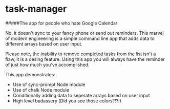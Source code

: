 task-manager
============
#####The app for people who hate Google Calendar

No, it doesn't sync to your fancy phone or send out reminders.
This marvel of modern engineering is a simple command line app
that adds data to different arrays based on user input.

Please note, the inability to remove completed tasks from the list
isn't a flaw, it is a desing feature. Using this app you will always
have the reminder of just how much you've accomplished.

This app demonstrates:
* Use of sync-prompt Node module
* Use of chalk Node module
* Conditionally adding data to seperate arrays based on user input
* High level badassery (Did you see those colors?!?!)
